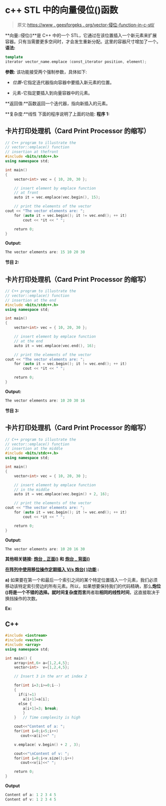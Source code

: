 # c++ STL 中的向量侵位()函数

> 原文:[https://www . geesforgeks . org/vector-侵位-function-in-c-stl/](https://www.geeksforgeeks.org/vector-emplace-function-in-c-stl/)

**向量::侵位()**是 C++ 中的一个 STL，它通过在该位置插入一个新元素来扩展容器。只有当需要更多空间时，才会发生重新分配。这里的容器尺寸增加了一个。
**语法:**

```cpp
template 
iterator vector_name.emplace (const_iterator position, element);
```

**参数:**
该功能接受两个强制参数，具体如下:

*   *位置*–它指定迭代器指向容器中要插入新元素的位置。

*   元素-它指定要插入到向量容器中的元素。

**返回值:**函数返回一个迭代器，指向新插入的元素。

**复杂度:**线性
下面的程序说明了上面的功能:
**程序 1:**

## 卡片打印处理机（Card Print Processor 的缩写）

```cpp
// C++ program to illustrate the
// vector::emplace() function
// insertion at thefront
#include <bits/stdc++.h>
using namespace std;

int main()
{
    vector<int> vec = { 10, 20, 30 };

    // insert element by emplace function
    // at front
    auto it = vec.emplace(vec.begin(), 15);

    // print the elements of the vector
cout << "The vector elements are: ";
    for (auto it = vec.begin(); it != vec.end(); ++ it)
        cout << *it << " ";

    return 0;
}
```

**Output:** 

```cpp
The vector elements are: 15 10 20 30
```

**节目 2:**

## 卡片打印处理机（Card Print Processor 的缩写）

```cpp
// C++ program to illustrate the
// vector::emplace() function
// insertion at the end
#include <bits/stdc++.h>
using namespace std;

int main()
{
    vector<int> vec = { 10, 20, 30 };

    // insert element by emplace function
    // at the end
    auto it = vec.emplace(vec.end(), 16);

    // print the elements of the vector
cout << "The vector elements are: ";
    for (auto it = vec.begin(); it != vec.end(); ++ it)
        cout << *it << " ";

    return 0;
}
```

**Output:** 

```cpp
The vector elements are: 10 20 30 16
```

**节目 3:**

## 卡片打印处理机（Card Print Processor 的缩写）

```cpp
// C++ program to illustrate the
// vector::emplace() function
// insertion at the middle
#include <bits/stdc++.h>
using namespace std;

int main()
{
    vector<int> vec = { 10, 20, 30 };

    // insert element by emplace function
    // in the middle
    auto it = vec.emplace(vec.begin() + 2, 16);

    // print the elements of the vector
cout << "The vector elements are: ";
    for (auto it = vec.begin(); it != vec.end(); ++ it)
        cout << *it << " ";

    return 0;
}
```

**Output:** 

```cpp
The vector elements are: 10 20 16 30
```

**其他相关链接:** [**炮台 _ 正面()**](https://www.geeksforgeeks.org/listemplace_front-listemplace_back-c-stl/) **和** [**炮台 _ 背面()**](https://www.geeksforgeeks.org/listemplace_front-listemplace_back-c-stl/)

**<u>在阵列中使用移位操作定期插入 V/s 炮台( )功能</u> :**

**a)** 如果要在第一个和最后一个索引之间的某个特定位置插入一个元素，我们必须移动该特定索引旁边的所有元素。所以，如果想要保持我们的代码精确，那么**炮位()**将是一个不错的选择。就**时间复杂度而言**两者取**相同的线性时间**，这直接取决于换挡操作的次数。

**Ex:**

## C++

```cpp
#include <iostream>
#include <vector>
#include <array>
using namespace std;

int main() {
    array<int,6> a={1,2,4,5};
    vector<int>  v={1,2,4,5};

    // Insert 3 in the arr at index 2

    for(int i=3;i>=0;i--)
    {
      if(i!=1)
        a[i+1]=a[i];
      else {       
        a[i+1]=3; break;
        }
    }   // Time complexity is high

    cout<<"Content of a: ";
    for(int i=0;i<5;i++)
       cout<<a[i]<<" ";

    v.emplace( v.begin() + 2 , 3);

    cout<<"\nContent of v: ";         
    for(int i=0;i<v.size();i++)
       cout<<v[i]<<" ";

    return 0;
}
```

**Output**

```cpp
Content of a: 1 2 3 4 5 
Content of v: 1 2 3 4 5 
```